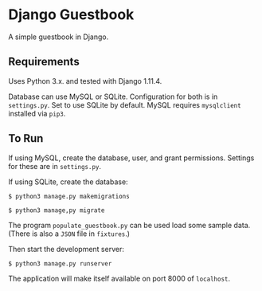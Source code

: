 # Django Guestbook

A simple guestbook in Django.

## Requirements

Uses Python 3.x. and tested with Django 1.11.4.

Database can use MySQL or SQLite. Configuration for both 
is in `settings.py`. Set to use SQLite by default. MySQL 
requires `mysqlclient` installed via `pip3`.
  
## To Run

If using MySQL, create the database, user, and grant 
permissions. Settings for these are in `settings.py`.

If using SQLite, create the database:

`$ python3 manage.py makemigrations`

`$ python3 manage,py migrate`

The program `populate_guestbook.py` can be used
load some sample data. (There is also a
`JSON` file in `fixtures`.)

Then start the development server:

`$ python3 manage.py runserver`

The application will make itself available 
on port 8000 of `localhost`.

